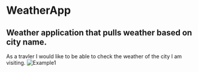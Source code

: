 # WeatherApp
## Weather application that pulls weather based on city name.
As a travler I would like to be able to check the weather of the city I am visiting.
![Example1]()
